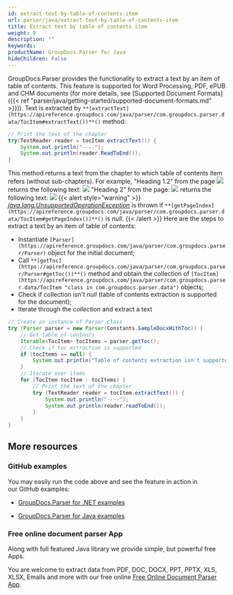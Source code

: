 ```yaml
---
id: extract-text-by-table-of-contents-item
url: parser/java/extract-text-by-table-of-contents-item
title: Extract text by table of contents item
weight: 9
description: ""
keywords: 
productName: GroupDocs.Parser for Java
hideChildren: False
---
```

GroupDocs.Parser provides the functionality to extract a text by an item of table of contents. This feature is supported for Word Processing, PDF, ePUB and CHM documents (for more details, see [Supported Document Formats]({{< ref "parser/java/getting-started/supported-document-formats.md" >}})).
Text is extracted by `**[extractText](https://apireference.groupdocs.com/java/parser/com.groupdocs.parser.data/TocItem#extractText())**()`  method:
```java
// Print the text of the chapter
try(TextReader reader = tocItem.extractText()) {
    System.out.println("----");
    System.out.println(reader.ReadToEnd());
}
```
This method returns a text from the chapter to which table of contents item refers (without sub-chapters). For example, "Heading 1.2" from the page
![](parser/java/images/extract-text-by-table-of-contents-item.png)
returns the following text:
![](parser/java/images/extract-text-by-table-of-contents-item_1.png)
"Heading 2" from the page:
![](parser/java/images/extract-text-by-table-of-contents-item_2.png)
returns the following text:
![](parser/java/images/extract-text-by-table-of-contents-item_3.png)
{{< alert style="warning" >}}
*[java.lang.UnsupportedOperationException](https://docs.oracle.com/javase/7/docs/api/java/lang/UnsupportedOperationException.html)* is thrown if `**[getPageIndex](https://apireference.groupdocs.com/java/parser/com.groupdocs.parser.data/TocItem#getPageIndex())**()` is *null*.
{{< /alert >}}
Here are the steps to extract a text by an item of table of contents:
*   Instantiate `[Parser](https://apireference.groupdocs.com/java/parser/com.groupdocs.parser/Parser)` object for the initial document;
*   Call `**[getToc](https://apireference.groupdocs.com/java/parser/com.groupdocs.parser/Parser#getToc())**()` method and obtain the collection of `[TocItem](https://apireference.groupdocs.com/java/parser/com.groupdocs.parser.data/TocItem "class in com.groupdocs.parser.data")` objects;
*   Check if collection isn't *null* (table of contents extraction is supported for the document);
*   Iterate through the *collection* and extract a text
```java
// Create an instance of Parser class
try (Parser parser = new Parser(Constants.SampleDocxWithToc)) {
    // Get table of contents
    Iterable<TocItem> tocItems = parser.getToc();
    // Check if toc extraction is supported
    if (tocItems == null) {
        System.out.println("Table of contents extraction isn't supported");
    }
    // Iterate over items
    for (TocItem tocItem : tocItems) {
        // Print the text of the chapter
        try (TextReader reader = tocItem.extractText()) {
            System.out.println("----");
            System.out.println(reader.readToEnd());
        }
    }
}
```

## More resources

### GitHub examples

You may easily run the code above and see the feature in action in our GitHub examples:

*   [GroupDocs.Parser for .NET examples](https://github.com/groupdocs-parser/GroupDocs.Parser-for-.NET)
    
*   [GroupDocs.Parser for Java examples](https://github.com/groupdocs-parser/GroupDocs.Parser-for-Java)
    

### Free online document parser App

Along with full featured Java library we provide simple, but powerful free Apps.

You are welcome to extract data from PDF, DOC, DOCX, PPT, PPTX, XLS, XLSX, Emails and more with our free online [Free Online Document Parser App](https://products.groupdocs.app/parser).
